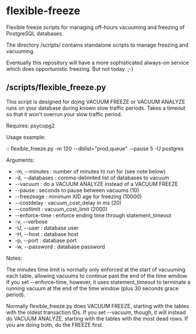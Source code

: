 flexible-freeze
===============

Flexible freeze scripts for managing off-hours vacuuming and freezing of PostgreSQL databases.

The directory /scripts/ contains standalone scripts to manage freezing and vacuuming.

Eventually this repository will have a more sophisticated always-on service which does opportunistic freezing.  But not today. ;-)

/scripts/flexible_freeze.py
---------------------------

This script is designed for doing VACUUM FREEZE or VACUUM ANALYZE
runs on your database during known slow traffic periods. Takes a
timeout so that it won't overrun your slow traffic period.

Requires: psycopg2

Usage example:

::
    flexible_freeze.py -m 120 --dblist="prod,queue" --pause 5 -U postgres

Arguments:

* -m, --minutes : number of minutes to run for (see note below)
* -d, --databases : comma-delimited list of databases to vacuum
* --vacuum : do a VACUUM ANALYZE instead of a VACUUM FREEZE
* --pause : seconds to pause between vacuums (10)
* --freezeage : minimum XID age for freezing (10000)
* --costdelay : vacuum_cost_delay in ms (20)
* --costlimit : vacuum_cost_limit (2000)
* --enforce-time : enforce ending time through statement_timeout
* -v, --verbose
* -U, --user : database user
* -H, --host : database host
* -p, --port : database port
* -w, --password : database password

Notes:

The minutes time limit is normally only enforced at the start of vacuuming each table, allowing vacuums to continue past the end of the time window.  If you set --enforce-time, however, it uses statement_timeout to terminate a running vacuum at the end of the time window (plus 30 seconds grace period).

Normally flexible_freeze.py does VACUUM FREEZE, starting with the tables with the oldest transaction IDs.  If you set --vacuum, though, it will instead do VACUUM ANALYZE, starting with the tables with the most dead rows.  If you are doing both, do the FREEZE first.


